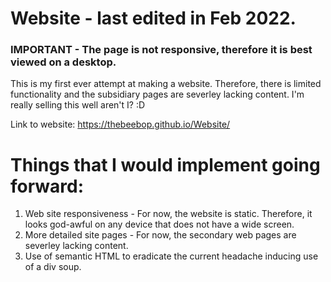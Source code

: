 # Website - last edited in Feb 2022.

### IMPORTANT - The page is not responsive, therefore it is best viewed on a desktop.
This is my first ever attempt at making a website. Therefore, there is limited functionality and the subsidiary pages are severley lacking content. I'm really selling this well aren't I? :D

Link to website: https://thebeebop.github.io/Website/

# Things that I would implement going forward:
1. Web site responsiveness - For now, the website is static. Therefore, it looks god-awful on any device that does not have a wide screen.
2. More detailed site pages - For now, the secondary web pages are severley lacking content.
3. Use of semantic HTML to eradicate the current headache inducing use of a div soup.  

